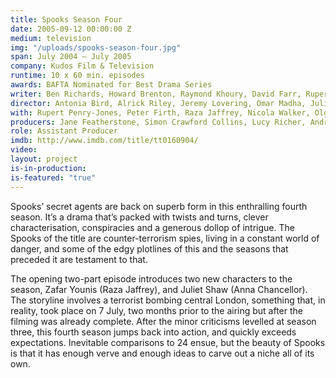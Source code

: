 ```yaml
---
title: Spooks Season Four
date: 2005-09-12 00:00:00 Z
medium: television
img: "/uploads/spooks-season-four.jpg"
span: July 2004 – July 2005
company: Kudos Film & Television
runtime: 10 x 60 min. episodes
awards: BAFTA Nominated for Best Drama Series
writer: Ben Richards, Howard Brenton, Raymond Khoury, David Farr, Rupert Walters
director: Antonia Bird, Alrick Riley, Jeremy Lovering, Omar Madha, Julian Simpson
with: Rupert Penry-Jones, Peter Firth, Raza Jaffrey, Nicola Walker, Olga Sosnovska, Miranda Raison
producers: Jane Featherstone, Simon Crawford Collins, Lucy Richer, Andrew Woodhead
role: Assistant Producer
imdb: http://www.imdb.com/title/tt0160904/
video: 
layout: project
is-in-production:  
is-featured: "true"
---
```


Spooks’ secret agents are back on superb form in this enthralling fourth season. It’s a drama that’s packed with twists and turns, clever characterisation, conspiracies and a generous dollop of intrigue. The Spooks of the title are counter-terrorism spies, living in a constant world of danger, and some of the edgy plotlines of this and the seasons that preceded it are testament to that.

The opening two-part episode introduces two new characters to the season, Zafar Younis (Raza Jaffrey), and Juliet Shaw (Anna Chancellor). The storyline involves a terrorist bombing central London, something that, in reality, took place on 7 July, two months prior to the airing but after the filming was already complete.
After the minor criticisms levelled at season three, this fourth season jumps back into action, and quickly exceeds expectations. Inevitable comparisons to 24 ensue, but the beauty of Spooks is that it has enough verve and enough ideas to carve out a niche all of its own.
